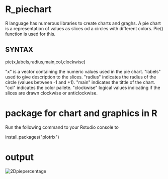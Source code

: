 # R_piechart
R language has numerous libraries to create charts and graghs. A pie chart is a representation of values as slices od a circles with different colors. Pie() function is used for this.

## SYNTAX

pie(x,labels,radius,main,col,clockwise)

"x" is a vector containing the numeric values used in the pie chart.
"labels" used to give description to the slices.
"radius" indicates the radius of the circle (values between -1 and +1).
"main" indicates the tittle of the chart.
"col" indicates the color pallete.
"clockwise" logical values indicating if the slices are drawn clockwise or anticlockwise.

# package for chart and graphics in R
Run the following command to your Rstudio console to 

install.packages("plotrix")

# output
![2Dpiepercentage](https://user-images.githubusercontent.com/70443251/112511524-7e749300-8db8-11eb-9446-919e630a8a72.png)
